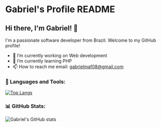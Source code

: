 # Gabriel's Profile README

## Hi there, I'm Gabriel! 👋

I'm a passionate software developer from Brazil. Welcome to my GitHub profile! 

- 🔭 I’m currently working on Web development
- 🌱 I’m currently learning PHP
- 📫 How to reach me email: gabrielmaf08@gmail.com

### 🚀 Languages and Tools:

[![Top Langs](https://github-readme-stats.vercel.app/api/top-langs/?username=Gaabriel87&layout=compact&langs_count=10)](https://github.com/Gaabriel87/github-readme-stats)


### 📊 GitHub Stats:

![Gabriel's GitHub stats](https://github-readme-stats.vercel.app/api?username=Gaabriel87&show_icons=true&theme=radical)

<br />
